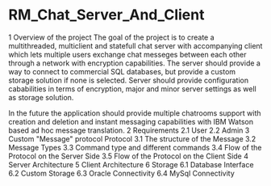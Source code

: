 # RM_Chat_Server_And_Client
1 Overview of the project
The goal of the project is to create a multithreaded, multiclient and statefull chat server with accompanying client which lets multiple users exchange chat messeges between each other through a network with encryption capabilities. The server should provide a way to connect to commercial SQL databases, but provide a custom storage solution if none is selected.  Server should provide configuration cababilities in terms of encryption, major and minor server settings as well as storage solution. 

In the future the application should provide multiple chatrooms support with creation and deletion and instant messaging capabilities with IBM Watson based ad hoc message translation.
2 Requirements
2.1 User
2.2 Admin
3 Custom "Message" protocol Protocol
3.1 The structure of the Message
3.2 Message Types
3.3 Command type and different commands
3.4 Flow of the Protocol on the Server Side
3.5 Flow of the Protocol on the Client Side
4 Server Architecture
5 Client Architecture
6 Storage
6.1 Database Interface
6.2 Custom Storage
6.3 Oracle Connectivity
6.4 MySql Connectivity
